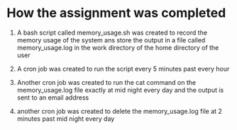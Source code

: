# How the assignment was completed

1. A bash script called memory_usage.sh was created to record the memory usage of the system ans store the output in a file called memory_usage.log in the work directory of the home directory of the user

2. A cron job was created to run the script every 5 minutes past every hour

3. Another cron job was created to run the cat command on the memory_usage.log file exactly at mid night every day and the output is sent to an email address

4. another cron job was created to delete the memory_usage.log file at 2 minutes past mid night every day
